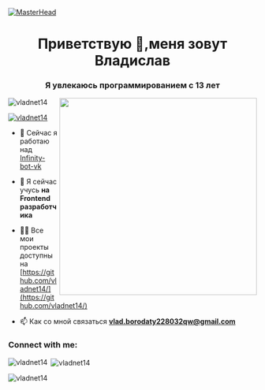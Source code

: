 [![MasterHead](https://1.bp.blogspot.com/-7A4WynwLsMw/XbBpCXG8fHI/AAAAAAAAAMt4/uOa1bpLskYgrwGbllhSu2SDj_Mig8SXJQCLcBGAsYHQ/s1600/2000_600px.gif)](https://rishavchanda.io)
<h1 align="center">Приветствую 👋,меня зовут Владислав</h1>
<h3 align="center">Я увлекаюсь программированием с 13 лет</h3>
<img align="right" alt+"coding" width="400" src="https://c.tenor.com/2uyENRmiUt0AAAAC/coding.gif">

<p align="left"> <img src="https://komarev.com/ghpvc/?username=vladnet14&label=Profile%20views&color=0e75b6&style=flat" alt="vladnet14" /> </p>

<p align="left"> <a href="https://github.com/ryo-ma/github-profile-trophy"><img src="https://github-profile-trophy.vercel.app/?username=vladnet14" alt="vladnet14" /></a> </p>

- 🔭 Сейчас я работаю над [Infinity-bot-vk](https://github.com/vladnet14/Infinity-bot-vk)

- 🌱 Я сейчас учусь **на Frontend разработчика**

- 👨‍💻 Все мои проекты доступны на [https://github.com/vladnet14/](https://github.com/vladnet14/)

- 📫 Как со мной связаться **vlad.borodaty228032qw@gmail.com**

<h3 align="left">Connect with me:</h3>
<p align="left">
</p>

<p><img align="left" src="https://github-readme-stats.vercel.app/api/top-langs?username=vladnet14&show_icons=true&locale=en&layout=compact" alt="vladnet14" /></p>

<p>&nbsp;<img align="center" src="https://github-readme-stats.vercel.app/api?username=vladnet14&show_icons=true&locale=en" alt="vladnet14" /></p>

<p><img align="center" src="https://github-readme-streak-stats.herokuapp.com/?user=vladnet14&" alt="vladnet14" /></p>
